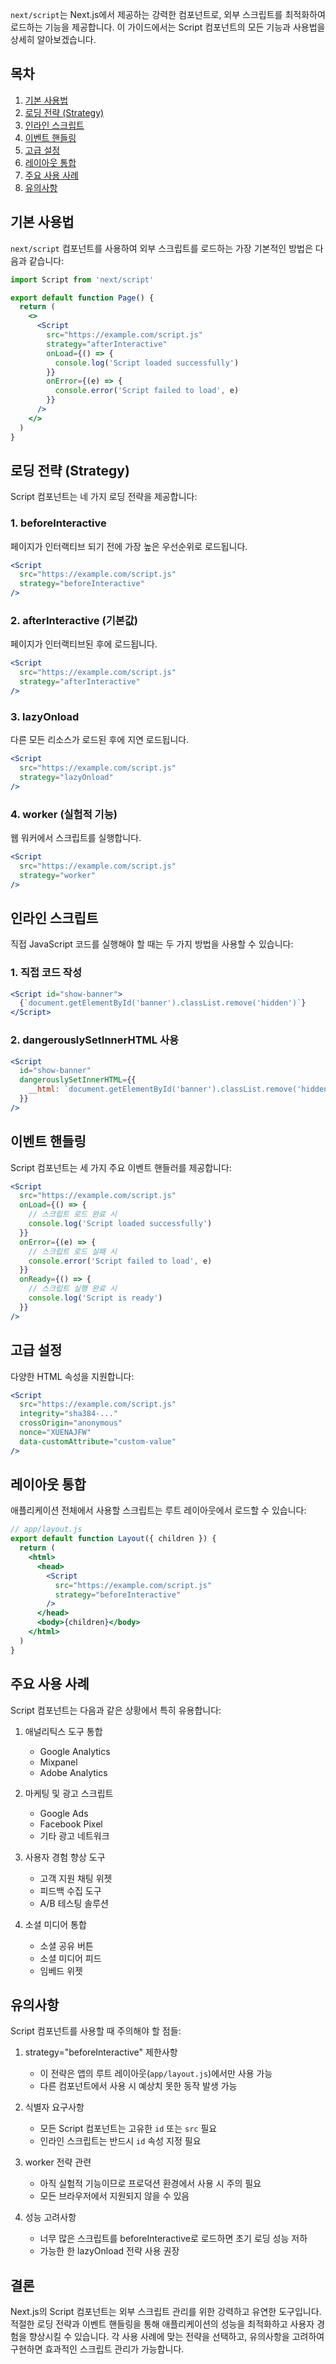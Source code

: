 `next/script`는 Next.js에서 제공하는 강력한 컴포넌트로, 외부 스크립트를 최적화하여 로드하는 기능을 제공합니다. 이 가이드에서는 Script 컴포넌트의 모든 기능과 사용법을 상세히 알아보겠습니다.

## 목차
1. [기본 사용법](#기본-사용법)
2. [로딩 전략 (Strategy)](#로딩-전략-strategy)
3. [인라인 스크립트](#인라인-스크립트)
4. [이벤트 핸들링](#이벤트-핸들링)
5. [고급 설정](#고급-설정)
6. [레이아웃 통합](#레이아웃-통합)
7. [주요 사용 사례](#주요-사용-사례)
8. [유의사항](#유의사항)

## 기본 사용법

`next/script` 컴포넌트를 사용하여 외부 스크립트를 로드하는 가장 기본적인 방법은 다음과 같습니다:

```jsx
import Script from 'next/script'

export default function Page() {
  return (
    <>
      <Script 
        src="https://example.com/script.js"
        strategy="afterInteractive"
        onLoad={() => {
          console.log('Script loaded successfully')
        }}
        onError={(e) => {
          console.error('Script failed to load', e)
        }}
      />
    </>
  )
}
```

## 로딩 전략 (Strategy)

Script 컴포넌트는 네 가지 로딩 전략을 제공합니다:

### 1. beforeInteractive
페이지가 인터랙티브 되기 전에 가장 높은 우선순위로 로드됩니다.

```jsx
<Script 
  src="https://example.com/script.js"
  strategy="beforeInteractive"
/>
```

### 2. afterInteractive (기본값)
페이지가 인터랙티브된 후에 로드됩니다.

```jsx
<Script 
  src="https://example.com/script.js"
  strategy="afterInteractive"
/>
```

### 3. lazyOnload
다른 모든 리소스가 로드된 후에 지연 로드됩니다.

```jsx
<Script 
  src="https://example.com/script.js"
  strategy="lazyOnload"
/>
```

### 4. worker (실험적 기능)
웹 워커에서 스크립트를 실행합니다.

```jsx
<Script 
  src="https://example.com/script.js"
  strategy="worker"
/>
```

## 인라인 스크립트

직접 JavaScript 코드를 실행해야 할 때는 두 가지 방법을 사용할 수 있습니다:

### 1. 직접 코드 작성

```jsx
<Script id="show-banner">
  {`document.getElementById('banner').classList.remove('hidden')`}
</Script>
```

### 2. dangerouslySetInnerHTML 사용

```jsx
<Script
  id="show-banner"
  dangerouslySetInnerHTML={{
    __html: `document.getElementById('banner').classList.remove('hidden')`
  }}
/>
```

## 이벤트 핸들링

Script 컴포넌트는 세 가지 주요 이벤트 핸들러를 제공합니다:

```jsx
<Script
  src="https://example.com/script.js"
  onLoad={() => {
    // 스크립트 로드 완료 시
    console.log('Script loaded successfully')
  }}
  onError={(e) => {
    // 스크립트 로드 실패 시
    console.error('Script failed to load', e)
  }}
  onReady={() => {
    // 스크립트 실행 완료 시
    console.log('Script is ready')
  }}
/>
```

## 고급 설정

다양한 HTML 속성을 지원합니다:

```jsx
<Script
  src="https://example.com/script.js"
  integrity="sha384-..."
  crossOrigin="anonymous"
  nonce="XUENAJFW"
  data-customAttribute="custom-value"
/>
```

## 레이아웃 통합

애플리케이션 전체에서 사용할 스크립트는 루트 레이아웃에서 로드할 수 있습니다:

```jsx
// app/layout.js
export default function Layout({ children }) {
  return (
    <html>
      <head>
        <Script
          src="https://example.com/script.js"
          strategy="beforeInteractive"
        />
      </head>
      <body>{children}</body>
    </html>
  )
}
```

## 주요 사용 사례

Script 컴포넌트는 다음과 같은 상황에서 특히 유용합니다:

1. 애널리틱스 도구 통합
   - Google Analytics
   - Mixpanel
   - Adobe Analytics

2. 마케팅 및 광고 스크립트
   - Google Ads
   - Facebook Pixel
   - 기타 광고 네트워크

3. 사용자 경험 향상 도구
   - 고객 지원 채팅 위젯
   - 피드백 수집 도구
   - A/B 테스팅 솔루션

4. 소셜 미디어 통합
   - 소셜 공유 버튼
   - 소셜 미디어 피드
   - 임베드 위젯

## 유의사항

Script 컴포넌트를 사용할 때 주의해야 할 점들:

1. strategy="beforeInteractive" 제한사항
   - 이 전략은 앱의 루트 레이아웃(`app/layout.js`)에서만 사용 가능
   - 다른 컴포넌트에서 사용 시 예상치 못한 동작 발생 가능

2. 식별자 요구사항
   - 모든 Script 컴포넌트는 고유한 `id` 또는 `src` 필요
   - 인라인 스크립트는 반드시 `id` 속성 지정 필요

3. worker 전략 관련
   - 아직 실험적 기능이므로 프로덕션 환경에서 사용 시 주의 필요
   - 모든 브라우저에서 지원되지 않을 수 있음

4. 성능 고려사항
   - 너무 많은 스크립트를 beforeInteractive로 로드하면 초기 로딩 성능 저하
   - 가능한 한 lazyOnload 전략 사용 권장

## 결론

Next.js의 Script 컴포넌트는 외부 스크립트 관리를 위한 강력하고 유연한 도구입니다. 적절한 로딩 전략과 이벤트 핸들링을 통해 애플리케이션의 성능을 최적화하고 사용자 경험을 향상시킬 수 있습니다. 각 사용 사례에 맞는 전략을 선택하고, 유의사항을 고려하여 구현하면 효과적인 스크립트 관리가 가능합니다.
